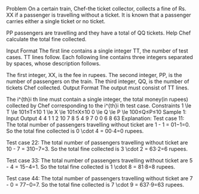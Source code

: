 Problem
On a certain train, Chef-the ticket collector, collects a fine of Rs. XX if a passenger is travelling without a ticket. It is known that a passenger carries either a single ticket or no ticket.

PP passengers are travelling and they have a total of QQ tickets. Help Chef calculate the total fine collected.

Input Format
The first line contains a single integer TT, the number of test cases. TT lines follow. Each following line contains three integers separated by spaces, whose description follows.

The first integer, XX, is the fee in rupees.
The second integer, PP, is the number of passengers on the train.
The third integer, QQ, is the number of tickets Chef collected.
Output Format
The output must consist of TT lines.

The i^{th}i 
th
  line must contain a single integer, the total money(in rupees) collected by Chef corresponding to the i^{th}i 
th
  test case.
Constraints
1 \le T \le 101≤T≤10
1 \le X \le 101≤X≤10
0 \le Q \le P \le 100≤Q≤P≤10
Sample 1:
Input
Output
4
4 1 1
2 10 7
8 5 4
9 7 0
0
6
8
63
Explanation:
Test case 11: The total number of passengers travelling without ticket are 1 - 1 = 01−1=0. So the total fine collected is 0 \cdot 4 = 00⋅4=0 rupees.

Test case 22: The total number of passengers travelling without ticket are 10 - 7 = 310−7=3. So the total fine collected is 3 \cdot 2 = 63⋅2=6 rupees.

Test case 33: The total number of passengers travelling without ticket are 5 - 4 = 15−4=1. So the total fine collected is 1 \cdot 8 = 81⋅8=8 rupees.

Test case 44: The total number of passengers travelling without ticket are 7 - 0 = 77−0=7. So the total fine collected is 7 \cdot 9 = 637⋅9=63 rupees.